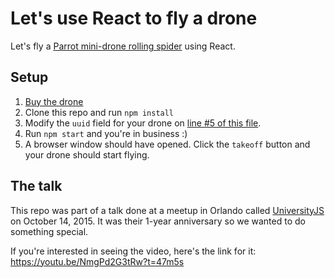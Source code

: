 # Let's use React to fly a drone

Let's fly a [Parrot mini-drone rolling spider](http://www.parrot.com/products/rolling-spider/) using React.

## Setup

1. [Buy the drone](http://www.amazon.com/gp/product/B00KZM53NC)
2. Clone this repo and run `npm install`
3. Modify the `uuid` field for your drone on [line #5 of this file](https://github.com/sergiocruz/universityjs-react-drone/blob/master/server/drone/index.js#L5).
5. Run `npm start` and you're in business :)
6. A browser window should have opened. Click the `takeoff` button and your drone should start flying.


## The talk

This repo was part of a talk done at a meetup in Orlando called [UniversityJS](http://www.meetup.com/University-JavaScript/events/225262781/) on October 14, 2015. It was their 1-year anniversary so we wanted to do something special.

If you're interested in seeing the video, here's the link for it: https://youtu.be/NmgPd2G3tRw?t=47m5s

